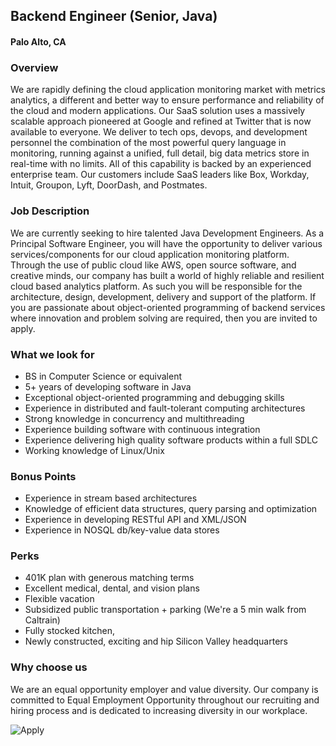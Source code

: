 ## Backend Engineer (Senior, Java)
#### Palo Alto, CA

### Overview
We are rapidly defining the cloud application monitoring market with metrics analytics, a different and better way to ensure performance and reliability of the cloud and modern applications. Our SaaS solution uses a massively scalable approach pioneered at Google and refined at Twitter that is now available to everyone. We deliver to tech ops, devops, and development personnel the combination of the most powerful query language in monitoring, running against a unified, full detail, big data metrics store in real-time with no limits. All of this capability is backed by an experienced enterprise team. Our customers include SaaS leaders like Box, Workday, Intuit, Groupon, Lyft, DoorDash, and Postmates.

### Job Description
We are currently seeking to hire talented Java Development Engineers. As a Principal Software Engineer, you will have the opportunity to deliver various services/components for our cloud application monitoring platform. Through the use of public cloud like AWS, open source software, and creative minds, our company has built a world of highly reliable and resilient cloud based analytics platform. As such you will be responsible for the architecture, design, development, delivery and support of the platform. If you are passionate about object-oriented programming of backend services where innovation and problem solving are required, then you are invited to apply.

### What we look for
+	BS in Computer Science or equivalent
+	5+ years of developing software in Java
+	Exceptional object-oriented programming and debugging skills
+	Experience in distributed and fault-tolerant computing architectures
+	Strong knowledge in concurrency and multithreading
+	Experience building software with continuous integration
+	Experience delivering high quality software products within a full SDLC
+	Working knowledge of Linux/Unix

### Bonus Points
+	Experience in stream based architectures
+	Knowledge of efficient data structures, query parsing and optimization
+	Experience in developing RESTful API and XML/JSON
+	Experience in NOSQL db/key-value data stores

### Perks
+	401K plan with generous matching terms
+	Excellent medical, dental, and vision plans
+	Flexible vacation
+	Subsidized public transportation + parking (We're a 5 min walk from Caltrain)
+	Fully stocked kitchen,
+	Newly constructed, exciting and hip Silicon Valley headquarters

### Why choose us
We are an equal opportunity employer and value diversity. Our company is committed to Equal Employment Opportunity throughout our recruiting and hiring process and is dedicated to increasing diversity in our workplace.


![Apply](https://dabuttonfactory.com/button.png?t=Apply&f=Calibri-Bold&ts=24&tc=fff&tshs=1&tshc=000&hp=20&vp=8&c=5&bgt=gradient&bgc=3d85c6&ebgc=073763)
